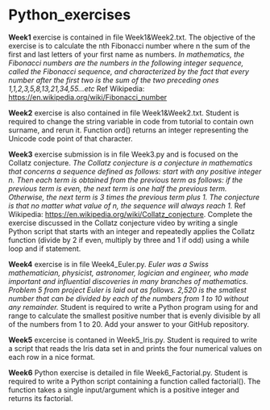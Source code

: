 # Python_exercises

**Week1** exercise is contained in file Week1&Week2.txt. The objective of the exercise is to calculate the nth Fibonacci number where n the sum of the first and last letters of your first name as numbers. *In mathematics, the Fibonacci numbers are the numbers in the following integer sequence, called the Fibonacci sequence, and characterized by the fact that every number after the first two is the sum of the two preceding ones 1,1,2,3,5,8,13,21,34,55...etc* Ref Wikipedia: https://en.wikipedia.org/wiki/Fibonacci_number

**Week2** exercise is also contained in file Week1&Week2.txt. Student is required to change the string variable in code from tutorial to contain own surname, and rerun it. Function ord() returns an integer representing the Unicode code point of that character.

**Week3** exercise submission is in file Week3.py and is focused on the Collatz conjecture. *The Collatz conjecture is a conjecture in mathematics that concerns a sequence defined as follows: start with any positive integer n. Then each term is obtained from the previous term as follows: if the previous term is even, the next term is one half the previous term. Otherwise, the next term is 3 times the previous term plus 1. The conjecture is that no matter what value of n, the sequence will always reach 1.* Ref Wikipedia: https://en.wikipedia.org/wiki/Collatz_conjecture. Complete the exercise discussed in the Collatz conjecture video by writing a single Python script that starts with an integer and repeatedly applies the Collatz function (divide by 2 if even, multiply by three and 1 if odd) using a while loop and if statement.

**Week4** exercise is in file Week4_Euler.py. *Euler was a Swiss mathematician, physicist, astronomer, logician and engineer, who made important and influential discoveries in many branches of mathematics. Problem 5 from project Euler is laid out as follows. 2,520 is the smallest number that can be divided by each of the numbers from 1 to 10 without any remainder.* Student is required to write a Python program using for and range to calculate the smallest positive number that is evenly divisible by all of the numbers from 1 to 20. Add your answer to your GitHub repository.

**Week5** excercise is contaned in Week5_Iris.py. Student is required to write a script that reads the Iris data set in 
and prints the four numerical values on each row in a nice format. 

**Week6** Python exercise is detailed in file Week6_Factorial.py. Student is required to write a Python script containing a function called factorial(). The function takes a single input/argument which is a positive integer and returns its factorial.



